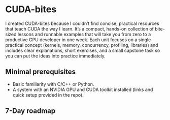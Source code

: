 # CUDA-bites
I created CUDA-bites because I couldn’t find concise, practical resources that teach CUDA the way I learn. It’s a compact, hands-on collection of bite-sized lessons and runnable examples that will take you from zero to a productive GPU developer in one week. Each unit focuses on a single practical concept (kernels, memory, concurrency, profiling, libraries) and includes clear explanations, short exercises, and a small capstone task so you can put the ideas into practice immediately.

## Minimal prerequisites
- Basic familiarity with C/C++ or Python.
- A system with an NVIDIA GPU and CUDA toolkit installed (links and quick setup provided in the repo).

## 7-Day roadmap

